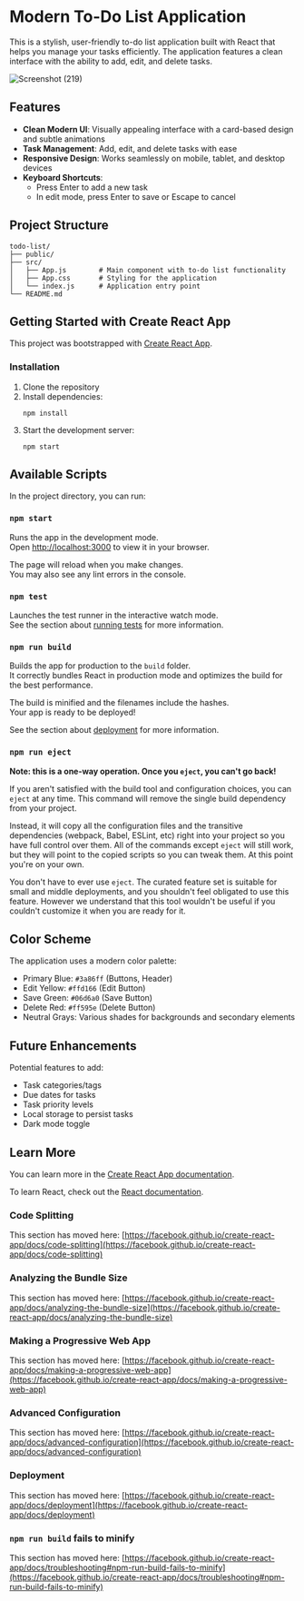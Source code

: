 # Modern To-Do List Application

This is a stylish, user-friendly to-do list application built with React that helps you manage your tasks efficiently. The application features a clean interface with the ability to add, edit, and delete tasks.

 ![Screenshot (219)](https://github.com/user-attachments/assets/c841636f-f7cb-4b06-a754-68db807705d6)


## Features

- **Clean Modern UI**: Visually appealing interface with a card-based design and subtle animations
- **Task Management**: Add, edit, and delete tasks with ease
- **Responsive Design**: Works seamlessly on mobile, tablet, and desktop devices
- **Keyboard Shortcuts**: 
  - Press Enter to add a new task
  - In edit mode, press Enter to save or Escape to cancel

## Project Structure

```
todo-list/
├── public/
├── src/
│   ├── App.js        # Main component with to-do list functionality
│   ├── App.css       # Styling for the application
│   └── index.js      # Application entry point
└── README.md
```

## Getting Started with Create React App

This project was bootstrapped with [Create React App](https://github.com/facebook/create-react-app).

### Installation

1. Clone the repository
2. Install dependencies:
   ```
   npm install
   ```
3. Start the development server:
   ```
   npm start
   ```

## Available Scripts

In the project directory, you can run:

### `npm start`

Runs the app in the development mode.\
Open [http://localhost:3000](http://localhost:3000) to view it in your browser.

The page will reload when you make changes.\
You may also see any lint errors in the console.

### `npm test`

Launches the test runner in the interactive watch mode.\
See the section about [running tests](https://facebook.github.io/create-react-app/docs/running-tests) for more information.

### `npm run build`

Builds the app for production to the `build` folder.\
It correctly bundles React in production mode and optimizes the build for the best performance.

The build is minified and the filenames include the hashes.\
Your app is ready to be deployed!

See the section about [deployment](https://facebook.github.io/create-react-app/docs/deployment) for more information.

### `npm run eject`

**Note: this is a one-way operation. Once you `eject`, you can't go back!**

If you aren't satisfied with the build tool and configuration choices, you can `eject` at any time. This command will remove the single build dependency from your project.

Instead, it will copy all the configuration files and the transitive dependencies (webpack, Babel, ESLint, etc) right into your project so you have full control over them. All of the commands except `eject` will still work, but they will point to the copied scripts so you can tweak them. At this point you're on your own.

You don't have to ever use `eject`. The curated feature set is suitable for small and middle deployments, and you shouldn't feel obligated to use this feature. However we understand that this tool wouldn't be useful if you couldn't customize it when you are ready for it.

## Color Scheme

The application uses a modern color palette:
- Primary Blue: `#3a86ff` (Buttons, Header)
- Edit Yellow: `#ffd166` (Edit Button)
- Save Green: `#06d6a0` (Save Button)
- Delete Red: `#ff595e` (Delete Button)
- Neutral Grays: Various shades for backgrounds and secondary elements

## Future Enhancements

Potential features to add:
- Task categories/tags
- Due dates for tasks
- Task priority levels
- Local storage to persist tasks
- Dark mode toggle

## Learn More

You can learn more in the [Create React App documentation](https://facebook.github.io/create-react-app/docs/getting-started).

To learn React, check out the [React documentation](https://reactjs.org/).

### Code Splitting

This section has moved here: [https://facebook.github.io/create-react-app/docs/code-splitting](https://facebook.github.io/create-react-app/docs/code-splitting)

### Analyzing the Bundle Size

This section has moved here: [https://facebook.github.io/create-react-app/docs/analyzing-the-bundle-size](https://facebook.github.io/create-react-app/docs/analyzing-the-bundle-size)

### Making a Progressive Web App

This section has moved here: [https://facebook.github.io/create-react-app/docs/making-a-progressive-web-app](https://facebook.github.io/create-react-app/docs/making-a-progressive-web-app)

### Advanced Configuration

This section has moved here: [https://facebook.github.io/create-react-app/docs/advanced-configuration](https://facebook.github.io/create-react-app/docs/advanced-configuration)

### Deployment

This section has moved here: [https://facebook.github.io/create-react-app/docs/deployment](https://facebook.github.io/create-react-app/docs/deployment)

### `npm run build` fails to minify

This section has moved here: [https://facebook.github.io/create-react-app/docs/troubleshooting#npm-run-build-fails-to-minify](https://facebook.github.io/create-react-app/docs/troubleshooting#npm-run-build-fails-to-minify)
